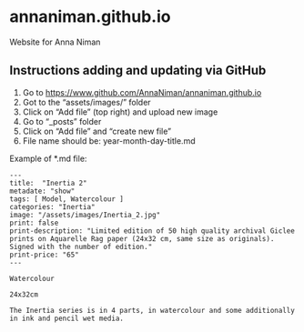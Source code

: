 # annaniman.github.io

Website for Anna Niman


## Instructions adding and updating via GitHub

1. Go to https://www.github.com/AnnaNiman/annaniman.github.io
2. Got to the “assets/images/” folder
3. Click on “Add file” (top right) and upload new image
4. Go to “_posts” folder
5. Click on “Add file” and “create new file”
6. File name should be: year-month-day-title.md

Example of *.md file:

```
---
title:  "Inertia 2"
metadate: "show"
tags: [ Model, Watercolour ]
categories: "Inertia"
image: "/assets/images/Inertia_2.jpg"
print: false
print-description: "Limited edition of 50 high quality archival Giclee prints on Aquarelle Rag paper (24x32 cm, same size as originals). Signed with the number of edition."
print-price: "65"
---

Watercolour

24x32cm

The Inertia series is in 4 parts, in watercolour and some additionally in ink and pencil wet media.
```
